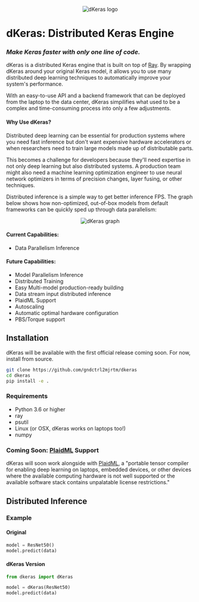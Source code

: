 <p align="center">
  <img src="https://github.com/gndctrl2mjrtm/dkeras/blob/master/assets/dkeras_logo.png?raw=true" alt="dKeras logo"/>
</p>

# dKeras: Distributed Keras Engine
### ***Make Keras faster with only one line of code.***

dKeras is a distributed Keras engine that is built on top of 
[Ray](https://github.com/ray-project/ray). By wrapping dKeras around your
original Keras model, it allows you to use many distributed deep learning
techniques to automatically improve your system's performance.


With an easy-to-use API and a backend framework that can be deployed from
the laptop to the data center, dKeras simpilifies what used to be a complex
and time-consuming process into only a few adjustments.

#### Why Use dKeras?

Distributed deep learning can be essential for production systems where you 
need fast inference but don't want expensive hardware accelerators or when
researchers need to train large models made up of distributable parts.

This becomes a challenge for developers because they'll need expertise in not
only deep learning but also distributed systems. A production team might also
need a machine learning optimization engineer to use neural network 
optimizers in terms of precision changes, layer fusing, or other techniques. 

Distributed inference is a simple way to get better inference FPS. The graph 
below shows how non-optimized, out-of-box models from default frameworks can 
be quickly sped up through data parallelism:

<p align="center">
  <img src="https://github.com/gndctrl2mjrtm/dkeras/blob/master/assets/inference_comparison.png?raw=true" alt="dKeras graph"/>
</p>


#### Current Capabilities:
- Data Parallelism Inference

#### Future Capabilities:
- Model Parallelism Inference
- Distributed Training
- Easy Multi-model production-ready building
- Data stream input distributed inference
- PlaidML Support
- Autoscaling
- Automatic optimal hardware configuration 
- PBS/Torque support

## Installation
dKeras will be available with the first official release coming soon. For 
now, install from source.
```bash
git clone https://github.com/gndctrl2mjrtm/dkeras
cd dkeras
pip install -e .
```

### Requirements

- Python 3.6 or higher
- ray
- psutil
- Linux (or OSX, dKeras works on laptops too!)
- numpy


### Coming Soon: [PlaidML](https://github.com/plaidml/plaidml) Support
dKeras will soon work alongside with [PlaidML](https://github.com/plaidml/plaidml), 
a "portable tensor compiler for enabling deep learning on laptops, embedded devices, 
or other devices where the available computing hardware is not well 
supported or the available software stack contains unpalatable 
license restrictions." 

## Distributed Inference

### Example

#### Original
```python
model = ResNet50()
model.predict(data)
```
#### dKeras Version
```python
from dkeras import dKeras

model = dKeras(ResNet50)
model.predict(data)
```
